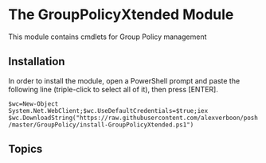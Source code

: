 # The GroupPolicyXtended Module

This module contains cmdlets for Group Policy management

## Installation
In order to install the module, open a PowerShell prompt and paste the following line (triple-click to select all of it), then press [ENTER].

`$wc=New-Object System.Net.WebClient;$wc.UseDefaultCredentials=$true;iex $wc.DownloadString("https://raw.githubusercontent.com/alexverboon/posh/master/GroupPolicy/install-GroupPolicyXtended.ps1")`


## Topics



